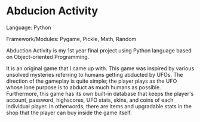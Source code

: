 # Abducion Activity

Language: Python

Framework/Modules: Pygame, Pickle, Math, Random

Abduction Activity is my 1st year final project using Python language based on Object-oriented Programming. 

It is an original game that I came up with. This game was inspired by various unsolved mysteries referring to humans getting abducted by UFOs. The direction of the gameplay is quite simple; the player plays as the UFO whose lone purpose is to abduct as much humans as possible. Furthermore, this game has its own built-in database that keeps the player's account, password, highscores, UFO stats, skins, and coins of each individual player. In otherwords, there are items and upgradable stats in the shop that the player can buy inside the game itself.


